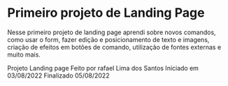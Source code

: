 <h1>Primeiro projeto de Landing Page</h1>
<p>
Nesse primeiro projeto de landing page aprendi sobre novos comandos, como usar o form, fazer edição e posicionamento de texto e imagens, criação de efeitos em botões de comando, utilização de fontes externas e muito mais. 
</p>
<p>
    Projeto Landing page
    Feito por rafael Lima dos Santos
    Iniciado em 03/08/2022
    Finalizado 05/08/2022
</p>